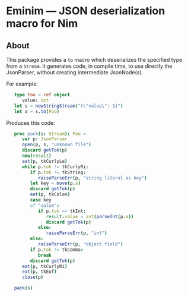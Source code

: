 # Eminim — JSON deserialization macro for Nim

## About

This package provides a ``to`` macro which deserializes the specified type from a ``Stream``. It
generates code, in compile time, to use directly the JsonParser, without creating intermediate JsonNode(s).

For example:

```nim
   type Foo = ref object
      value: int
   let s = newStringStream("{\"value\": 1}")
   let a = s.to(Foo)
```

Produces this code:

```nim
   proc pack(s: Stream): Foo =
      var p: JsonParser
      open(p, s, "unknown file")
      discard getTok(p)
      new(result)
      eat(p, tkCurlyLe)
      while p.tok != tkCurlyRi:
         if p.tok != tkString:
            raiseParseErr(p, "string literal as key")
         let key = move(p.a)
         discard getTok(p)
         eat(p, tkColon)
         case key
         of "value":
            if p.tok == tkInt:
               result.value = int(parseInt(p.a))
               discard getTok(p)
            else:
               raiseParseErr(p, "int")
         else:
            raiseParseErr(p, "object field")
         if p.tok != tkComma:
            break
         discard getTok(p)
      eat(p, tkCurlyRi)
      eat(p, tkEof)
      close(p)

   pack(s)
```
